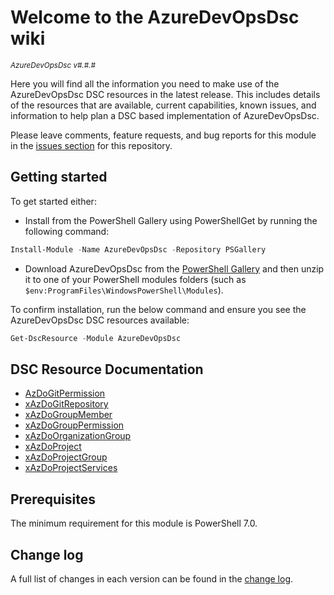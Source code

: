 # Welcome to the AzureDevOpsDsc wiki

<sup>*AzureDevOpsDsc v#.#.#*</sup>

Here you will find all the information you need to make use of the AzureDevOpsDsc
DSC resources in the latest release. This includes details of the resources
that are available, current capabilities, known issues, and information to
help plan a DSC based implementation of AzureDevOpsDsc.

Please leave comments, feature requests, and bug reports for this module in
the [issues section](https://github.com/dsccommunity/AzureDevOpsDsc/issues)
for this repository.

## Getting started

To get started either:

- Install from the PowerShell Gallery using PowerShellGet by running the
  following command:

```powershell
Install-Module -Name AzureDevOpsDsc -Repository PSGallery
```

- Download AzureDevOpsDsc from the [PowerShell Gallery](https://www.powershellgallery.com/packages/AzureDevOpsDsc)
  and then unzip it to one of your PowerShell modules folders (such as
  `$env:ProgramFiles\WindowsPowerShell\Modules`).

To confirm installation, run the below command and ensure you see the AzureDevOpsDsc
DSC resources available:

```powershell
Get-DscResource -Module AzureDevOpsDsc
```

## DSC Resource Documentation

* [AzDoGitPermission](\Resources\AzDoGitPermission.md)
* [xAzDoGitRepository](\Resources\xAzDoGitRepository.md)
* [xAzDoGroupMember](\Resources\xAzDoGroupMember.md)
* [xAzDoGroupPermission](\Resources\xAzDoGroupPermission.md)
* [xAzDoOrganizationGroup](\Resources\xAzDoOrganizationGroup.md)
* [xAzDoProject](\Resources\xAzDoProject.md)
* [xAzDoProjectGroup](\Resources\xAzDoProjectGroup.md)
* [xAzDoProjectServices](\Resources\xAzDoProjectServices.md)

## Prerequisites

The minimum requirement for this module is PowerShell 7.0.

## Change log

A full list of changes in each version can be found in the [change log](https://github.com/dsccommunity/AzureDevOpsDsc/blob/main/CHANGELOG.md).
